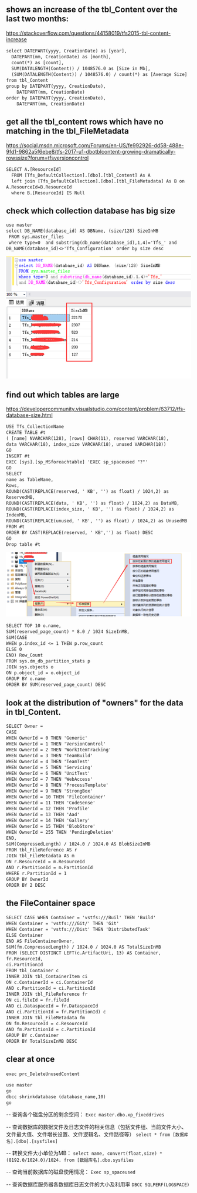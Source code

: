 ## shows an increase of the tbl_Content over the last two months:

https://stackoverflow.com/questions/44158019/tfs2015-tbl-content-increase

```
select DATEPART(yyyy, CreationDate) as [year],
  DATEPART(mm, CreationDate) as [month],
  count(*) as [count],
  SUM(DATALENGTH(Content)) / 1048576.0 as [Size in Mb],
  (SUM(DATALENGTH(Content)) / 1048576.0) / count(*) as [Average Size]
from tbl_Content
group by DATEPART(yyyy, CreationDate),
    DATEPART(mm, CreationDate)
order by DATEPART(yyyy, CreationDate),
    DATEPART(mm, CreationDate)
```


## get all the tbl_content rows which have no matching in the tbl_FileMetadata

https://social.msdn.microsoft.com/Forums/en-US/fe992926-dd58-488e-9fd1-9862a5f6ebe8/tfs-2017-u1-dbotblcontent-growing-dramatically-rowssize?forum=tfsversioncontrol

```
SELECT A.[ResourceId]  
  FROM [Tfs_DefaultCollection].[dbo].[tbl_Content] As A
  left join [Tfs_DefaultCollection].[dbo].[tbl_FileMetadata] As B on A.ResourceId=B.ResourceId
  where B.[ResourceId] IS Null
```

## check which collection database has big size

```
use master
select DB_NAME(database_id) AS DBName, (size/128) SizeInMB
 FROM sys.master_files 
 where type=0  and substring(db_name(database_id),1,4)='Tfs_' and DB_NAME(database_id)<>'Tfs_Configuration' order by size desc
```

![image.png](/.attachments/image-bb562b5c-e1d1-42c6-add7-b450f1b1708e.png)

##  find out which tables are large

https://developercommunity.visualstudio.com/content/problem/63712/tfs-database-size.html

```
USE Tfs_CollectionName
CREATE TABLE #t 
( [name] NVARCHAR(128), [rows] CHAR(11), reserved VARCHAR(18), 
data VARCHAR(18), index_size VARCHAR(18), unused VARCHAR(18))
GO
INSERT #t
EXEC [sys].[sp_MSforeachtable] 'EXEC sp_spaceused "?"'
GO
SELECT
name as TableName,
Rows,
ROUND(CAST(REPLACE(reserved, ' KB', '') as float) / 1024,2) as ReservedMB,
ROUND(CAST(REPLACE(data, ' KB', '') as float) / 1024,2) as DataMB,
ROUND(CAST(REPLACE(index_size, ' KB', '') as float) / 1024,2) as IndexMB,
ROUND(CAST(REPLACE(unused, ' KB', '') as float) / 1024,2) as UnusedMB
FROM #t
ORDER BY CAST(REPLACE(reserved, ' KB','') as float) DESC
GO
Drop table #t
```

![image.png](/.attachments/image-bf72d987-42b5-47a7-a64b-05212fa58be2.png)


```
SELECT TOP 10 o.name, 
SUM(reserved_page_count) * 8.0 / 1024 SizeInMB,
SUM(CASE 
WHEN p.index_id <= 1 THEN p.row_count
ELSE 0
END) Row_Count
FROM sys.dm_db_partition_stats p
JOIN sys.objects o
ON p.object_id = o.object_id
GROUP BY o.name
ORDER BY SUM(reserved_page_count) DESC
```

## look at the distribution of "owners" for the data in tbl_Content.
```
SELECT Owner = 
CASE
WHEN OwnerId = 0 THEN 'Generic' 
WHEN OwnerId = 1 THEN 'VersionControl'
WHEN OwnerId = 2 THEN 'WorkItemTracking'
WHEN OwnerId = 3 THEN 'TeamBuild'
WHEN OwnerId = 4 THEN 'TeamTest'
WHEN OwnerId = 5 THEN 'Servicing'
WHEN OwnerId = 6 THEN 'UnitTest'
WHEN OwnerId = 7 THEN 'WebAccess'
WHEN OwnerId = 8 THEN 'ProcessTemplate'
WHEN OwnerId = 9 THEN 'StrongBox'
WHEN OwnerId = 10 THEN 'FileContainer'
WHEN OwnerId = 11 THEN 'CodeSense'
WHEN OwnerId = 12 THEN 'Profile'
WHEN OwnerId = 13 THEN 'Aad'
WHEN OwnerId = 14 THEN 'Gallery'
WHEN OwnerId = 15 THEN 'BlobStore'
WHEN OwnerId = 255 THEN 'PendingDeletion'
END,
SUM(CompressedLength) / 1024.0 / 1024.0 AS BlobSizeInMB
FROM tbl_FileReference AS r
JOIN tbl_FileMetadata AS m
ON r.ResourceId = m.ResourceId
AND r.PartitionId = m.PartitionId
WHERE r.PartitionId = 1
GROUP BY OwnerId
ORDER BY 2 DESC
```

## the FileContainer space
```
SELECT CASE WHEN Container = 'vstfs:///Buil' THEN 'Build'
WHEN Container = 'vstfs:///Git/' THEN 'Git'
WHEN Container = 'vstfs:///Dist' THEN 'DistributedTask'
ELSE Container 
END AS FileContainerOwner,
SUM(fm.CompressedLength) / 1024.0 / 1024.0 AS TotalSizeInMB
FROM (SELECT DISTINCT LEFT(c.ArtifactUri, 13) AS Container,
fr.ResourceId,
ci.PartitionId
FROM tbl_Container c
INNER JOIN tbl_ContainerItem ci
ON c.ContainerId = ci.ContainerId
AND c.PartitionId = ci.PartitionId
INNER JOIN tbl_FileReference fr
ON ci.fileId = fr.fileId
AND ci.DataspaceId = fr.DataspaceId
AND ci.PartitionId = fr.PartitionId) c
INNER JOIN tbl_FileMetadata fm
ON fm.ResourceId = c.ResourceId
AND fm.PartitionId = c.PartitionId
GROUP BY c.Container
ORDER BY TotalSizeInMB DESC
```

## clear at once 

`exec prc_DeleteUnusedContent`

```
use master 
go 
dbcc shrinkdatabase (database_name,10) 
go
```

-- 查询各个磁盘分区的剩余空间：
`Exec master.dbo.xp_fixeddrives`

-- 查询数据库的数据文件及日志文件的相关信息（包括文件组、当前文件大小、文件最大值、文件增长设置、文件逻辑名、文件路径等）
`select * from [数据库名].[dbo].[sysfiles]`


-- 转换文件大小单位为MB：
`select name, convert(float,size) * (8192.0/1024.0)/1024. from [数据库名].dbo.sysfiles `


-- 查询当前数据库的磁盘使用情况：
`Exec sp_spaceused`

-- 查询数据库服务器各数据库日志文件的大小及利用率
`DBCC SQLPERF(LOGSPACE)`
